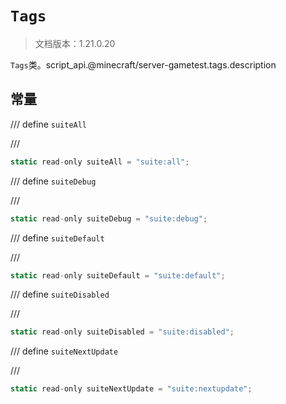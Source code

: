 # `Tags`

> 文档版本：1.21.0.20

`Tags`类。script_api.@minecraft/server-gametest.tags.description

## 常量

/// define
`suiteAll`


///

```js
static read-only suiteAll = "suite:all";
```


/// define
`suiteDebug`


///

```js
static read-only suiteDebug = "suite:debug";
```


/// define
`suiteDefault`


///

```js
static read-only suiteDefault = "suite:default";
```


/// define
`suiteDisabled`


///

```js
static read-only suiteDisabled = "suite:disabled";
```


/// define
`suiteNextUpdate`


///

```js
static read-only suiteNextUpdate = "suite:nextupdate";
```

